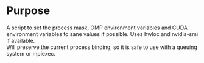 # Purpose

A script to set the process mask, OMP environment variables and CUDA environment
variables to sane values if possible. Uses hwloc and nvidia-smi if available.  
Will preserve the current process binding, so it is safe to use with a queuing 
system or mpiexec.

